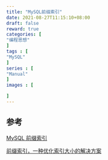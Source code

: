 ```yaml
---
title: "MySQL前缀索引"
date: 2021-08-27T11:15:10+08:00
draft: false
reward: true
categories: [
"编程思想"
]
tags : [
"MySQL"
]
series : [
"Manual"
]
images : [

]
---
```


[comment]: <> (# MySQL前缀索引)


## 参考

[MySQL 前缀索引](https://www.jianshu.com/p/fc80445044cc)

[前缀索引，一种优化索引大小的解决方案](https://www.cnblogs.com/studyzy/p/4310653.html)

